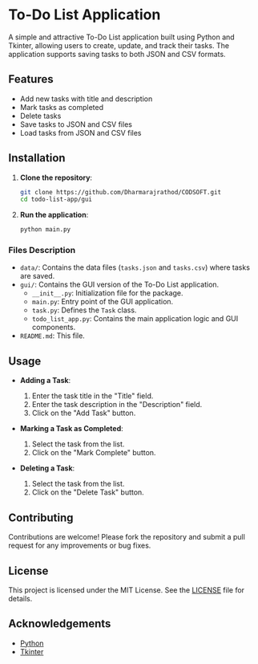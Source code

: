# To-Do List Application

A simple and attractive To-Do List application built using Python and Tkinter, allowing users to create, update, and track their tasks. The application supports saving tasks to both JSON and CSV formats.

## Features

- Add new tasks with title and description
- Mark tasks as completed
- Delete tasks
- Save tasks to JSON and CSV files
- Load tasks from JSON and CSV files

## Installation

1. **Clone the repository**:
    ```bash
    git clone https://github.com/Dharmarajrathod/CODSOFT.git
    cd todo-list-app/gui
    ```

2. **Run the application**:
    ```bash
    python main.py
    ```


### Files Description

- `data/`: Contains the data files (`tasks.json` and `tasks.csv`) where tasks are saved.
- `gui/`: Contains the GUI version of the To-Do List application.
  - `__init__.py`: Initialization file for the package.
  - `main.py`: Entry point of the GUI application.
  - `task.py`: Defines the `Task` class.
  - `todo_list_app.py`: Contains the main application logic and GUI components.
- `README.md`: This file.

## Usage

- **Adding a Task**:
  1. Enter the task title in the "Title" field.
  2. Enter the task description in the "Description" field.
  3. Click on the "Add Task" button.

- **Marking a Task as Completed**:
  1. Select the task from the list.
  2. Click on the "Mark Complete" button.

- **Deleting a Task**:
  1. Select the task from the list.
  2. Click on the "Delete Task" button.

## Contributing

Contributions are welcome! Please fork the repository and submit a pull request for any improvements or bug fixes.

## License
This project is licensed under the MIT License. See the [LICENSE](LICENSE) file for details.

## Acknowledgements

- [Python](https://www.python.org/)
- [Tkinter](https://docs.python.org/3/library/tkinter.html)

